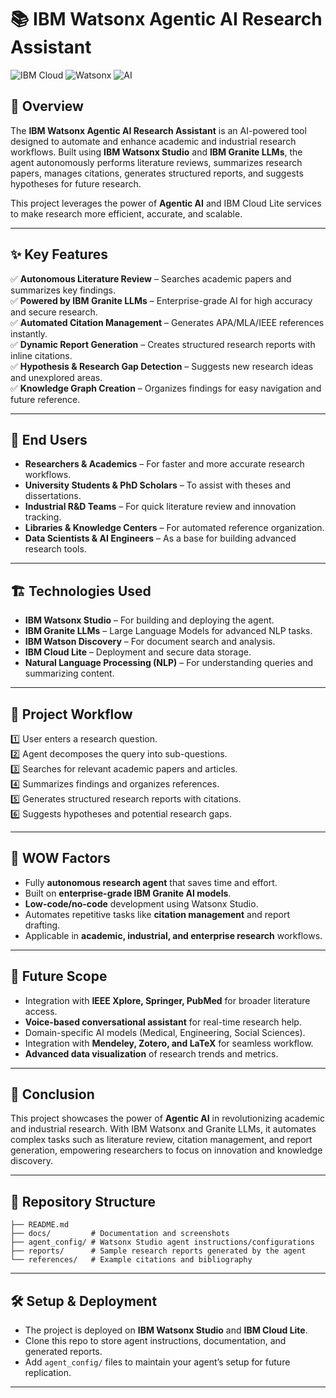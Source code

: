 
# 📚 IBM Watsonx Agentic AI Research Assistant  

![IBM Cloud](https://img.shields.io/badge/IBM-Cloud-blue) 
![Watsonx](https://img.shields.io/badge/IBM-Watsonx-brightgreen) 
![AI](https://img.shields.io/badge/AI-Agentic-orange) 


## 🚀 Overview  
The **IBM Watsonx Agentic AI Research Assistant** is an AI-powered tool designed to automate and enhance academic and industrial research workflows. Built using **IBM Watsonx Studio** and **IBM Granite LLMs**, the agent autonomously performs literature reviews, summarizes research papers, manages citations, generates structured reports, and suggests hypotheses for future research.  

This project leverages the power of **Agentic AI** and IBM Cloud Lite services to make research more efficient, accurate, and scalable.  

---

## ✨ Key Features  
✅ **Autonomous Literature Review** – Searches academic papers and summarizes key findings.  
✅ **Powered by IBM Granite LLMs** – Enterprise-grade AI for high accuracy and secure research.  
✅ **Automated Citation Management** – Generates APA/MLA/IEEE references instantly.  
✅ **Dynamic Report Generation** – Creates structured research reports with inline citations.  
✅ **Hypothesis & Research Gap Detection** – Suggests new research ideas and unexplored areas.  
✅ **Knowledge Graph Creation** – Organizes findings for easy navigation and future reference.  

---

## 👥 End Users  
- **Researchers & Academics** – For faster and more accurate research workflows.  
- **University Students & PhD Scholars** – To assist with theses and dissertations.  
- **Industrial R&D Teams** – For quick literature review and innovation tracking.  
- **Libraries & Knowledge Centers** – For automated reference organization.  
- **Data Scientists & AI Engineers** – As a base for building advanced research tools.  

---

## 🏗️ Technologies Used  
- **IBM Watsonx Studio** – For building and deploying the agent.  
- **IBM Granite LLMs** – Large Language Models for advanced NLP tasks.  
- **IBM Watson Discovery** – For document search and analysis.  
- **IBM Cloud Lite** – Deployment and secure data storage.  
- **Natural Language Processing (NLP)** – For understanding queries and summarizing content.  

---

## 📌 Project Workflow  
1️⃣ User enters a research question.  
2️⃣ Agent decomposes the query into sub-questions.  
3️⃣ Searches for relevant academic papers and articles.  
4️⃣ Summarizes findings and organizes references.  
5️⃣ Generates structured research reports with citations.  
6️⃣ Suggests hypotheses and potential research gaps.  

---

## 🌟 WOW Factors  
- Fully **autonomous research agent** that saves time and effort.  
- Built on **enterprise-grade IBM Granite AI models**.  
- **Low-code/no-code** development using Watsonx Studio.  
- Automates repetitive tasks like **citation management** and report drafting.  
- Applicable in **academic, industrial, and enterprise research** workflows.  

---

## 🔮 Future Scope  
- Integration with **IEEE Xplore, Springer, PubMed** for broader literature access.  
- **Voice-based conversational assistant** for real-time research help.  
- Domain-specific AI models (Medical, Engineering, Social Sciences).  
- Integration with **Mendeley, Zotero, and LaTeX** for seamless workflow.  
- **Advanced data visualization** of research trends and metrics.  

---

## 📌 Conclusion  
This project showcases the power of **Agentic AI** in revolutionizing academic and industrial research. With IBM Watsonx and Granite LLMs, it automates complex tasks such as literature review, citation management, and report generation, empowering researchers to focus on innovation and knowledge discovery.  

---

## 📂 Repository Structure  
```
├── README.md
├── docs/         # Documentation and screenshots
├── agent_config/ # Watsonx Studio agent instructions/configurations
├── reports/      # Sample research reports generated by the agent
└── references/   # Example citations and bibliography
```

---

## 🛠️ Setup & Deployment  
- The project is deployed on **IBM Watsonx Studio** and **IBM Cloud Lite**.  
- Clone this repo to store agent instructions, documentation, and generated reports.  
- Add `agent_config/` files to maintain your agent’s setup for future replication.  

---

